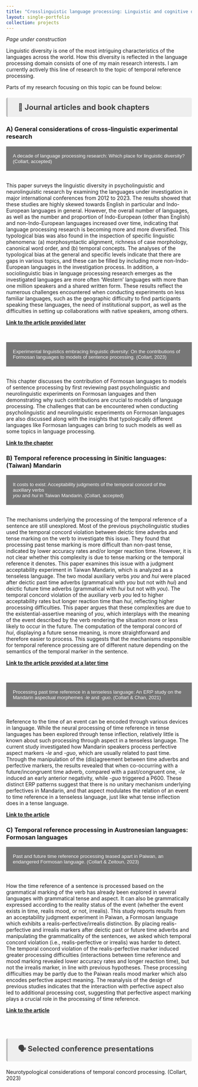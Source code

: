 ```yaml
---
title: "Crosslinguistic language processing: Linguistic and cognitive diversities of the mind"
layout: single-portfolio
collection: projects
---
```


<i>Page under construction</i>

Linguistic diversity is one of the most intriguing characteristics of the languages across the world. How this diversity is reflected in the language processing domain consists of one of my main research interests. I am currently actively this line of research to the topic of temporal reference processing.

Parts of my research focusing on this topic can be found below:

<p style="background-color:#eeeeee; color: #404040; border-left: solid #bcbcbc 4px; border-radius: 4px; padding:0.7em; font-size:20px"><b> &nbsp;&nbsp; &#128211; Journal articles and book chapters</b></p>
<style>
.collapsible {
  background-color: #777;
  color: white;
  cursor: pointer;
  padding: 18px;
  width: 100%;
  border: none;
  text-align: left;
  outline: none;
}

.active, .collapsible:hover {
  background-color: #555;
}

.collapsible:after {
  content: '\002B';
  color: white;
  font-weight: bold;
  float: right;
  margin-left: 5px;
  transform: translateY(-50%);
}

.active:after {
  content: "\2212";
}

.content {
  padding: 0 18px;
  max-height: 0;
  overflow: hidden;
  transition: max-height 0.4s ease-out;
  background-color: #f1f1f1;
  font-size: 18px;
}
</style>

<h3>A) General considerations of cross-linguistic experimental research</h3>

<body>
<button class="collapsible">A decade of language processing research: Which place for linguistic diversity? <font size="-1">(Collart, accepted)</font></button>
<div class="content">
  <p><br>This paper surveys the linguistic diversity in psycholinguistic and neurolinguistic research by examining the languages under investigation in major international conferences from 2012 to 2023. The results showed that these studies are highly skewed towards English in particular and Indo-European languages in general. However, the overall number of languages, as well as the number and proportion of Indo-European (other than English) and non-Indo-European languages increased over time, indicating that language processing research is becoming more and more diversified. This typological bias was also found in the inspection of specific linguistic phenomena: (a) morphosyntactic alignment, richness of case morphology, canonical word order, and (b) temporal concepts. The analyses of the typological bias at the general and specific levels indicate that there are gaps in various topics, and these can be filled by including more non-Indo-European languages in the investigation process. In addition, a sociolinguistic bias in language processing research emerges as the investigated languages are more often ‘Western’ languages with more than one million speakers and a shared written form. These results reflect the numerous challenges encountered when conducting experiments on less familiar languages, such as the geographic difficulty to find participants speaking these languages, the need of institutional support, as well as the difficulties in setting up collaborations with native speakers, among others.</p>
<p><a href="" target="_blank"><b>Link to the article provided later</b></a></p>
</div>
<br>

<button class="collapsible">Experimental linguistics embracing linguistic diversity: On the contributions of <br>Formosan languages to models of sentence processing. <font size="-1">(Collart, 2023)</font></button>
<div class="content">
  <p><br>This chapter discusses the contribution of Formosan languages to models of sentence processing by first reviewing past psycholinguistic and neurolinguistic experiments on Formosan languages and then demonstrating why such contributions are crucial to models of language processing. The challenges that can be encountered when conducting psycholinguistic and neurolinguistic experiments on Formosan languages are also discussed along with the insights that typologically different languages like Formosan languages can bring to such models as well as some topics in language processing.</p>
<p><a href="https://referenceworks.brill.com/display/entries/HFLO/COM-202230.xml" target="_blank"><b>Link to the chapter</b></a></p>
</div>

<h3>B) Temporal reference processing in Sinitic languages: (Taiwan) Mandarin</h3>

<body>
<button class="collapsible">It costs to exist: Acceptability judgments of the temporal concord of the auxiliary verbs<br><i>you</i> and <i>hui</i> in Taiwan Mandarin. <font size="-1">(Collart, accepted)</font></button>
<div class="content">
  <p><br>The mechanisms underlying the processing of the temporal reference of a sentence are still unexplored. Most of the previous psycholinguistic studies used the temporal concord violation between deictic time adverbs and tense marking on the verb to investigate this issue. They found that processing past tense marking is more difficult than non-past tense, indicated by lower accuracy rates and/or longer reaction time. However, it is not clear whether this complexity is due to tense marking or the temporal reference it denotes. This paper examines this issue with a judgment acceptability experiment in Taiwan Mandarin, which is analyzed as a tenseless language. The two modal auxiliary verbs <i>you</i> and <i>hui</i> were placed after deictic past time adverbs (grammatical with <i>you</i> but not with <i>hui</i>) and deictic future time adverbs (grammatical with <i>hui</i> but not with <i>you</i>). The temporal concord violation of the auxiliary verb <i>you</i> led to higher acceptability rates but longer reaction time than <i>hui</i>, reflecting higher processing difficulties. This paper argues that these complexities are due to the existential-assertive meaning of <i>you</i>, which interplays with the meaning of the event described by the verb rendering the situation more or less likely to occur in the future. The computation of the temporal concord of <i>hui</i>, displaying a future sense meaning, is more straightforward and therefore easier to process. This suggests that the mechanisms responsible for temporal reference processing are of different nature depending on the semantics of the temporal marker in the sentence.</p>
<p><a href="" target="_blank"><b>Link to the article provided at a later time</b></a></p>
</div>

<br>

<button class="collapsible">Processing past time reference in a tenseless language: An ERP study on the<br>Mandarin aspectual morphemes <i>-le</i> and <i>-guo</i>. <font size="-1">(Collart & Chan, 2021)</font></button>
<div class="content">
  <p><br>Reference to the time of an event can be encoded through various devices in language. While the neural processing of time reference in tense languages has been explored through tense inflection, relatively little is known about such processing through aspect in a tenseless language. The current study investigated how Mandarin speakers process perfective aspect markers <i>-le</i> and <i>-guo</i>, which are usually related to past time. Through the manipulation of the (dis)agreement between time adverbs and perfective markers, the results revealed that when co-occurring with a future/incongruent time adverb, compared with a past/congruent one, <i>-le</i> induced an early anterior negativity, while <i>-guo</i> triggered a P600. These distinct ERP patterns suggest that there is no unitary mechanism underlying perfectives in Mandarin, and that aspect modulates the relation of an event to time reference in a tenseless language, just like what tense inflection does in a tense language.</p>
<p><a href="https://doi.org/10.1016/j.jneuroling.2021.100998" target="_blank"><b>Link to the article</b></a></p>
</div>


<h3>C) Temporal reference processing in Austronesian languages: Formosan languages</h3>

<button class="collapsible">Past and future time reference processing teased apart in Paiwan, an endangered Formosan language. <font size="-1">(Collart & Zeitoun, 2023)</font></button>
<div class="content">
  <p><br>How the time reference of a sentence is processed based on the grammatical marking of the verb has already been explored in several languages with grammatical tense and aspect. It can also be grammatically expressed according to the reality status of the event (whether the event exists in time, realis mood, or not, irrealis). This study reports results from an acceptability judgment experiment in Paiwan, a Formosan language which exhibits a realis-perfective/irrealis distinction. By placing realis-perfective and irrealis markers after deictic past or future time adverbs and manipulating the grammaticality of the sentences, we asked which temporal concord violation (i.e., realis-perfective or irrealis) was harder to detect. The temporal concord violation of the realis-perfective marker induced greater processing difficulties (interactions between time reference and mood marking revealed lower accuracy rates and longer reaction time), but not the irrealis marker, in line with previous hypotheses. These processing difficulties may be partly due to the Paiwan realis mood marker which also encodes perfective aspect meaning. The reanalysis of the design of previous studies indicates that the interaction with perfective aspect also led to additional processing cost, suggesting that perfective aspect marking plays a crucial role in the processing of time reference.</p>
<p><a href="https://doi.org/10.1017/langcog.2023.49" target="_blank"><b>Link to the article</b></a></p>
</div>

<script>
var coll = document.getElementsByClassName("collapsible");
var i;

for (i = 0; i < coll.length; i++) {
  coll[i].addEventListener("click", function() {
    this.classList.toggle("active");
    var content = this.nextElementSibling;
    if (content.style.maxHeight){
      content.style.maxHeight = null;
    } else {
      content.style.maxHeight = content.scrollHeight + "px";
    } 
  });
}
</script>
</body>
<br><br>
<p style="background-color:#eeeeee; color: #404040; border-left: solid #bcbcbc 4px; border-radius: 4px; padding:0.7em; font-size:20px"><b> &nbsp;&nbsp; &#128483; Selected conference presentations</b></p>

Neurotypological considerations of temporal concord processing. (Collart, 2023)

